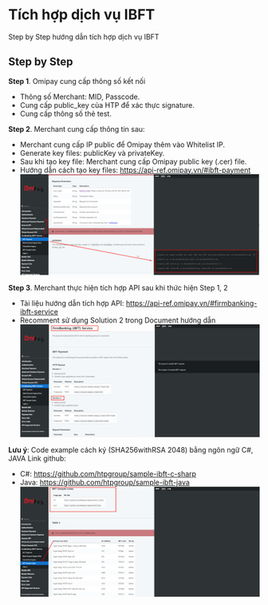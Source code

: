 # Tích hợp dịch vụ IBFT

Step by Step hướng dẫn tích hợp dịch vụ IBFT


## Step by Step

<B>Step 1</B>. Omipay cung cấp thông số kết nối
- Thông số Merchant: MID, Passcode.
- Cung cấp public_key của HTP để xác thực signature.
- Cung cấp thông số thẻ test.

<B>Step 2</B>. Merchant cung cấp thông tin sau:
- Merchant cung cấp IP public để Omipay thêm vào Whitelist IP.
- Generate key files: publicKey và privateKey.
- Sau khi tạo key file: Merchant cung cấp Omipay public key (.cer) file.
- Hướng dẫn cách tạo key files: https://api-ref.omipay.vn/#ibft-payment
![Alt text](generate_key_flie.png)

<B>Step 3</B>. Merchant thực hiện tích hợp API sau khi thức hiện Step 1, 2
- Tài liệu hướng dẫn tích hợp API: https://api-ref.omipay.vn/#firmbanking-ibft-service
- Recomment sử dụng Solution 2 trong Document hướng dẫn
![Alt text](api_ibft.png)

<B>Lưu ý</B>: Code example cách ký (SHA256withRSA 2048) bằng ngôn ngữ C#, JAVA
Link github: 
- C#: https://github.com/htpgroup/sample-ibft-c-sharp
- Java: https://github.com/htpgroup/sample-ibft-java
![Alt text](example_signature.png)